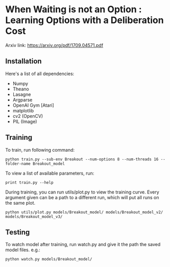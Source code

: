 # When Waiting is not an Option : Learning Options with a Deliberation Cost

Arxiv link: https://arxiv.org/pdf/1709.04571.pdf

## Installation

Here's a list of all dependencies:

- Numpy
- Theano
- Lasagne
- Argparse
- OpenAI Gym [Atari]
- matplotlib
- cv2 (OpenCV)
- PIL (Image)

## Training

To train, run following command:
```
python train.py --sub-env Breakout --num-options 8 --num-threads 16 --folder-name Breakout_model
```

To view a list of available parameters, run:
```
print train.py --help
```

During training, you can run utils/plot.py to view the training curve. Every argument given can be a path to a different run, which will put all runs on the same plot.
```
python utils/plot.py models/Breakout_model/ models/Breakout_model_v2/ models/Breakout_model_v3/
```

## Testing

To watch model after training, run watch.py and give it the path the saved model files. e.g.:
```
python watch.py models/Breakout_model/
```

